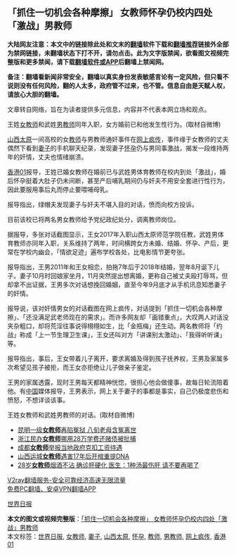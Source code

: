  <h2>「抓住一切机会各种摩擦」 女教师怀孕仍校内四处「激战」男教师</h2> <p class="notice"><b>大陆网友注意：本文中的链接除此处和文末的<a href="https://github.com/bannedbook/fanqiang" >翻墙</a>软件下载和<a href="https://github.com/killgcd/justmysocks/blob/master/README.md">翻墙推荐</a>链接外全部为禁网链接，未翻墙状态下打不开，请勿点击。此为文字版禁闻，欲看图文视频完整版和更多禁闻，请下载<a href="https://github.com/bannedbook/fanqiang">翻墙软件或APP</a>后翻墙上禁闻网。</p><p>备注：翻墙看新闻非常安全，翻墙以真实身份发表敏感言论有一定风险，但只看不说则没有任何风险，翻的人太多，政府管不过来，也不管。信息自由是天赋人权，请放心大胆的翻墙。</b></p>  <div class="entry"> <p>文章转自网络，旨在为读者提供多元信息，内容并不代表本网立场和观点。</p> <p>王姓<a href="https://www.bannedbook.org/bnews/tag/%E5%A5%B3%E6%95%99%E5%B8%88/" class="st_tag internal_tag" rel="tag" title="标签 女教师 下的日志">女教师</a>和武姓<a href="https://www.bannedbook.org/bnews/tag/%E7%94%B7%E6%95%99%E5%B8%88/" class="st_tag internal_tag" rel="tag" title="标签 男教师 下的日志">男教师</a>同年入职，女方婚前已和他发生性行为。(取材自微博)</p> <p><a href="https://www.bannedbook.org/bnews/tag/%e5%b1%b1%e8%a5%bf%e5%a4%aa%e5%8e%9f/" class="st_tag internal_tag" rel="tag" title="标签 山西太原 下的日志">山西太原</a>一间高校的女<a href="https://www.bannedbook.org/bnews/tag/%e6%95%99%e5%b8%88/" class="st_tag internal_tag" rel="tag" title="标签 教师 下的日志">教师</a>与男教师通奸事件在<a href="https://www.bannedbook.org/bnews/tag/%E7%BD%91%E4%B8%8A%E7%96%AF%E4%BC%A0/" class="st_tag internal_tag" rel="tag" title="标签 网上疯传 下的日志">网上疯传</a>，事件缘于女教师的丈夫偶然下看到<a href="https://www.bannedbook.org/bnews/tag/%e5%a6%bb%e5%ad%90/" class="st_tag internal_tag" rel="tag" title="标签 妻子 下的日志">妻子</a>的手机聊天纪录，发现妻子<a href="https://www.bannedbook.org/bnews/tag/%e6%80%80%e5%ad%95/" class="st_tag internal_tag" rel="tag" title="标签 怀孕 下的日志">怀孕</a>仍与男同事激战，揭发一段维持两年的奸情，丈夫也情绪崩溃。</p> <p><a href="https://www.bannedbook.org/bnews/tag/%e9%a6%99%e6%b8%af01/" class="st_tag internal_tag" rel="tag" title="标签 香港01 下的日志">香港01</a>报导，王姓已婚女教师在婚前已与武姓男体育教师在校内到处「激战」，婚后怀孕挺着大肚子仍未间断，甚至产后哺乳期间仍与奸夫不用安全套进行性行为，因此要服用事后丸而停止要喂哺母乳。</p>  <p>报导指出，绿帽夫发现妻子与奸夫不堪入目的对话，愤而向校方投诉。</p> <p>目前该校已将两名男女教师给予党纪政纪处分，调离教师岗位。</p> <p>据报导，多张对话截图显示，王女2017年入职山西太原师范学院任教，武姓男体育教师亦同年入职，关系维持了两年，时间横跨女方未婚、结婚、怀孕、产后，更常在学校内幽会，「情欲足迹」遍布学校各处，比电影情节更夸张。</p> <p>报导指出，王男2011年和王女相恋，拍拖7年后于2018年结婚，翌年8月诞下儿子。妻子10月时回娘家坐月，11月突然提出想离婚，更称自己被丈夫殴打辱骂，但却拿不出证据，王男多次对话想挽回婚姻，直至今年9月底才从手机讯息知悉妻子的奸情。</p>  <p>报导说，该对奸情男女的对话截图在网上疯传，对话提到「抓住一切机会各种摩擦」、「还没满足武老师现在的需求」。而许多网友却「画错重点」，大叹两人对话没夹杂粗口，却将荒淫往事说得栩栩如生，比「金瓶梅」还生动。两名教师将「约战」称成「上一节生理卫生课」，王女还叫对方「讲课别太激动」、「我得听听课」等。</p> <p>报导指出，事后，王女带着儿子离开，要求离婚及得到孩子抚养权，王男及家属多次希望见孩子被拒，而王女亦拒绝让儿子做亲子鉴定。</p> <p>王男的家属透露，现时王男每天都精神恍惚，很担心他会做傻事，故每日轮流陪着他。有<span class='wp_keywordlink_affiliate'><a href="https://www.bannedbook.org/" title="中国" target="_blank">中国</a></span>媒体报导，王男表示，网上关于妻子的事都是事实，自己仍极度悲伤和愤怒，不想详谈该事。</p> <p>王姓女教师和武姓男教师的对话。(取材自微博)</p>  <ul class='op-related-articles' title='相关阅读'> <li><a href='https://www.bannedbook.org/bnews/cbnews/20201014/1413605.html' target='_blank'>昆明一级<b>女教师</b>再陷冤狱 八旬老母含冤离世</a></li> <li><a href='https://www.bannedbook.org/bnews/baitai/20201012/1412348.html' target='_blank'>浙江民办<b>女教师</b>挪用28万学费还赌债被批捕</a></li> <li><a href='https://www.bannedbook.org/bnews/renquan/20200921/1400455.html' target='_blank'>成都<b>女教师</b>举报当地政府克扣工资待遇</a></li> <li><a href='https://www.bannedbook.org/bnews/baitai/20200911/1394495.html' target='_blank'>山西运城<b>女教师</b>遇害17年后开棺重提DNA</a></li> <li><a href='https://www.bannedbook.org/bnews/health/20200909/1393296.html' target='_blank'>28岁<b>女教师</b>烟酒不沾 确诊肝硬化 医生：1种汤最伤肝 请不要再喝了</a></li> </ul> <p class="texttj"> <a href="https://www.bannedbook.org/forum23/topic22702.html" target="_blank">V2ray翻墙服务-安全可靠经济高速无限流量</a><br/> <a href="https://github.com/bannedbook/fanqiang/wiki/%E7%A6%81%E9%97%BB%E7%BD%91%E5%AE%89%E5%8D%93%E7%BF%BB%E5%A2%99%E6%96%B0%E9%97%BBAPP" target="_blank">免费PC翻墙、安卓VPN翻墙APP</a></p><p><a href="https://www.bannedbook.org/bnews/tag/%e4%b8%96%e7%95%8c%e6%97%a5%e6%8a%a5/" class="st_tag internal_tag" rel="tag" title="标签 世界日报 下的日志">世界日报</a></p><a name='sharetosocial'></a>       <div><b>本文的图文或视频完整版</b>：<a href='https://www.bannedbook.org/bnews/baitai/20201116/1432012.html'>「抓住一切机会各种摩擦」 女教师怀孕仍校内四处「激战」男教师</a></div>  </div><!--END ENTRY--> <div class="postfooter"> <div>本文标签：<a href="https://www.bannedbook.org/bnews/tag/%e4%b8%96%e7%95%8c%e6%97%a5%e6%8a%a5/" rel="tag">世界日报</a>, <a href="https://www.bannedbook.org/bnews/tag/%E5%A5%B3%E6%95%99%E5%B8%88/" rel="tag">女教师</a>, <a href="https://www.bannedbook.org/bnews/tag/%e5%a6%bb%e5%ad%90/" rel="tag">妻子</a>, <a href="https://www.bannedbook.org/bnews/tag/%e5%b1%b1%e8%a5%bf%e5%a4%aa%e5%8e%9f/" rel="tag">山西太原</a>, <a href="https://www.bannedbook.org/bnews/tag/%e6%80%80%e5%ad%95/" rel="tag">怀孕</a>, <a href="https://www.bannedbook.org/bnews/tag/%e6%95%99%e5%b8%88/" rel="tag">教师</a>, <a href="https://www.bannedbook.org/bnews/tag/%E7%94%B7%E6%95%99%E5%B8%88/" rel="tag">男教师</a>, <a href="https://www.bannedbook.org/bnews/tag/%E7%BD%91%E4%B8%8A%E7%96%AF%E4%BC%A0/" rel="tag">网上疯传</a>, <a href="https://www.bannedbook.org/bnews/tag/%e9%a6%99%e6%b8%af01/" rel="tag">香港01</a></div>  </div><!--END POSTFOOTER--> 